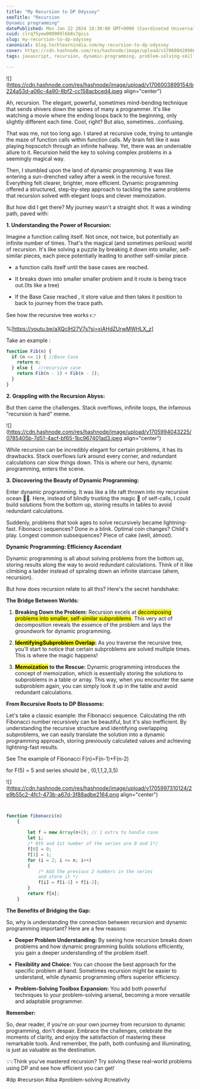 ```yaml
---
title: "My Recursion to DP Odyssey"
seoTitle: "Recursion 
Dynamic programming"
datePublished: Mon Jan 22 2024 18:30:00 GMT+0000 (Coordinated Universal Time)
cuid: clrq75yew000909l6b8s7gsis
slug: my-recursion-to-dp-odyssey
canonical: blog.techlearnindia.com/my-recursion-to-dp-odyssey
cover: https://cdn.hashnode.com/res/hashnode/image/upload/v1706004289669/d366eaa5-6a29-46be-88f0-0ff32dda392e.png
tags: javascript, recursion, dynamic-programming, problem-solving-skills

---
```


![](https://cdn.hashnode.com/res/hashnode/image/upload/v1706003899154/b224a53d-a06c-4a90-8bf2-cc158acbced4.jpeg align="center")

Ah, recursion. The elegant, powerful, sometimes mind-bending technique that sends shivers down the spines of many a programmer. It's like watching a movie where the ending loops back to the beginning, only slightly different each time. Cool, right? But also, sometimes...confusing.

That was me, not too long ago. I stared at recursive code, trying to untangle the maze of function calls within function calls. My brain felt like it was playing hopscotch through an infinite hallway. Yet, there was an undeniable allure to it. Recursion held the key to solving complex problems in a seemingly magical way.

Then, I stumbled upon the land of dynamic programming. It was like entering a sun-drenched valley after a week in the recursive forest. Everything felt clearer, brighter, more efficient. Dynamic programming offered a structured, step-by-step approach to tackling the same problems that recursion solved with elegant loops and clever memoization.

But how did I get there? My journey wasn't a straight shot. It was a winding path, paved with:

**1\. Understanding the Power of Recursion:**

Imagine a function calling itself. Not once, not twice, but potentially an infinite number of times. That's the magical (and sometimes perilous) world of recursion. It's like solving a puzzle by breaking it down into smaller, self-similar pieces, each piece potentially leading to another self-similar piece.

* a function calls itself until the base cases are reached.
    
* It breaks down into smaller smaller problem and it route is being trace out.(Its like a tree)
    
* If the Base Case reached , it store value and then takes it position to back to journey from the trace path.
    

See how the recursive tree works 👉

%[https://youtu.be/aXQclH27V7s?si=xiAHdZUrwMWHLX_z] 

Take an example :

```javascript
function Fib(n) {
  if (n <= 1) { //Base Case
    return n;
  } else {  //recursive case
    return Fib(n - 1) + Fib(n - 2);  
  }
}
```

**2\. Grappling with the Recursion Abyss:**

But then came the challenges. Stack overflows, infinite loops, the infamous "recursion is hard" meme.

![](https://cdn.hashnode.com/res/hashnode/image/upload/v1705994043225/0785405b-7d51-4acf-bf65-1bc967401ad3.jpeg align="center")

While recursion can be incredibly elegant for certain problems, it has its drawbacks. Stack overflows lurk around every corner, and redundant calculations can slow things down. This is where our hero, dynamic programming, enters the scene.

**3\. Discovering the Beauty of Dynamic Programming:**

Enter dynamic programming. It was like a life raft thrown into my recursive ocean 🌊🌊. Here, instead of blindly trusting the magic 🎇 of self-calls, I could build solutions from the bottom up, storing results in tables to avoid redundant calculations.

Suddenly, problems that took ages to solve recursively became lightning-fast. Fibonacci sequences? Done in a blink. Optimal coin changes? Child's play. Longest common subsequences? Piece of cake (well, almost).

**Dynamic Programming: Efficiency Ascendant**

Dynamic programming is all about solving problems from the bottom up, storing results along the way to avoid redundant calculations. Think of it like climbing a ladder instead of spiraling down an infinite staircase (ahem, recursion).

But how does recursion relate to all this? Here's the secret handshake:

**The Bridge Between Worlds:**

1. **Breaking Down the Problem:** Recursion excels at <mark>decomposing problems into smaller, self-similar subproblems</mark>. This very act of decomposition reveals the essence of the problem and lays the groundwork for dynamic programming.
    
2. **<mark>IdentifyingSubproblem Overlap</mark>:** As you traverse the recursive tree, you'll start to notice that certain subproblems are solved multiple times. This is where the magic happens!
    
3. **<mark>Memoization</mark> to the Rescue:** Dynamic programming introduces the concept of memoization, which is essentially storing the solutions to subproblems in a table or array. This way, when you encounter the same subproblem again, you can simply look it up in the table and avoid redundant calculations.
    

**From Recursive Roots to DP Blossoms:**

Let's take a classic example: the Fibonacci sequence. Calculating the nth Fibonacci number recursively can be beautiful, but it's also inefficient. By understanding the recursive structure and identifying overlapping subproblems, we can easily translate the solution into a dynamic programming approach, storing previously calculated values and achieving lightning-fast results.

See The example of Fibonacci F(n)=F(n-1)+F(n-2)

for F(5) = 5 and series should be , (0,1,1,2,3,5)

![](https://cdn.hashnode.com/res/hashnode/image/upload/v1705997310124/2e9b55c2-4fc1-473b-a67d-3f88adbe2164.png align="center")

```javascript


function fibonacci(n)
	{
	
		let f = new Array(n+2); // 1 extra to handle case
		let i;
		/* 0th and 1st number of the series are 0 and 1*/
		f[0] = 0;
		f[1] = 1;
		for (i = 2; i <= n; i++)
		{
			/* Add the previous 2 numbers in the series
			and store it */
			f[i] = f[i-1] + f[i-2];
		}
		return f[n];
	}
```

**The Benefits of Bridging the Gap:**

So, why is understanding the connection between recursion and dynamic programming important? Here are a few reasons:

* **Deeper Problem Understanding:** By seeing how recursion breaks down problems and how dynamic programming builds solutions efficiently, you gain a deeper understanding of the problem itself.
    
* **Flexibility and Choice:** You can choose the best approach for the specific problem at hand. Sometimes recursion might be easier to understand, while dynamic programming offers superior efficiency.
    
* **Problem-Solving Toolbox Expansion:** You add both powerful techniques to your problem-solving arsenal, becoming a more versatile and adaptable programmer.
    

**Remember:**

So, dear reader, if you're on your own journey from recursion to dynamic programming, don't despair. Embrace the challenges, celebrate the moments of clarity, and enjoy the satisfaction of mastering these remarkable tools. And remember, the path, both confusing and illuminating, is just as valuable as the destination.

💡💡Think you've mastered recursion? Try solving these real-world problems using DP and see how efficient you can get!

#dp #recursion #dsa #problem-solving #creativity